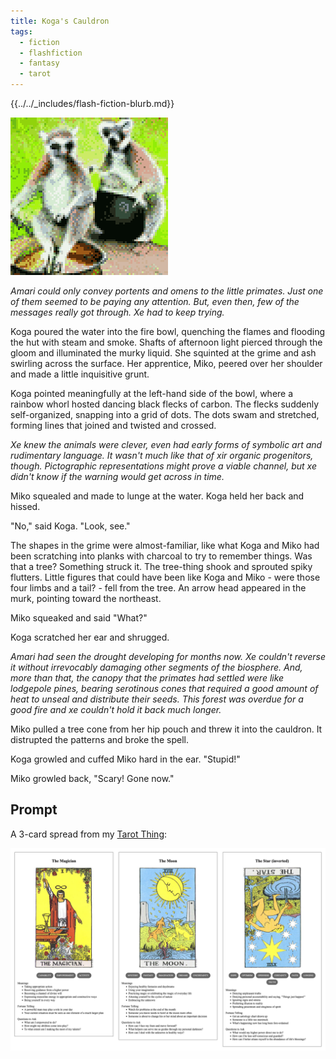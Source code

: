 ```yaml
---
title: Koga's Cauldron
tags:
  - fiction
  - flashfiction
  - fantasy
  - tarot
---
```


{{../../_includes/flash-fiction-blurb.md}}

<!--more-->

<img src="./cover.png" class="fullwidth" />

*Amari could only convey portents and omens to the little primates. Just one of them seemed to be paying any attention. But, even then, few of the messages really got through. Xe had to keep trying.*

Koga poured the water into the fire bowl, quenching the flames and flooding the hut with steam and smoke. Shafts of afternoon light pierced through the gloom and illuminated the murky liquid. She squinted at the grime and ash swirling across the surface. Her apprentice, Miko, peered over her shoulder and made a little inquisitive grunt.

Koga pointed meaningfully at the left-hand side of the bowl, where a rainbow whorl hosted dancing black flecks of carbon. The flecks suddenly self-organized, snapping into a grid of dots. The dots swam and stretched, forming lines that joined and twisted and crossed.

*Xe knew the animals were clever, even had early forms of symbolic art and rudimentary language. It wasn't much like that of xir organic progenitors, though. Pictographic representations might prove a viable channel, but xe didn't know if the warning would get across in time.*

Miko squealed and made to lunge at the water. Koga held her back and hissed.

"No," said Koga. "Look, see."

The shapes in the grime were almost-familiar, like what Koga and Miko had been scratching into planks with charcoal to try to remember things. Was that a tree? Something struck it. The tree-thing shook and sprouted spiky flutters. Little figures that could have been like Koga and Miko - were those four limbs and a tail? - fell from the tree. An arrow head appeared in the murk, pointing toward the northeast.

Miko squeaked and said "What?"

Koga scratched her ear and shrugged.

*Amari had seen the drought developing for months now. Xe couldn't reverse it without irrevocably damaging other segments of the biosphere. And, more than that, the canopy that the primates had settled were like lodgepole pines, bearing serotinous cones that required a good amount of heat to unseal and distribute their seeds. This forest was overdue for a good fire and xe couldn't hold it back much longer.*

Miko pulled a tree cone from her hip pouch and threw it into the cauldron. It distrupted the patterns and broke the spell.

Koga growled and cuffed Miko hard in the ear. "Stupid!"

Miko growled back, "Scary! Gone now."
## Prompt

A 3-card spread from my [Tarot Thing](https://lmorchard.github.io/tarot-thing/):

![](20220502081932.png)
